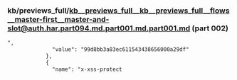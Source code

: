 ### kb/previews_full/kb__previews_full__kb__previews_full__flows__master-first__master-and-slot@auth.har.part094.md.part001.md.part001.md (part 002)

```md
",
              "value": "99d8bb3a83ec611543438656000a29df"
            },
            {
              "name": "x-xss-protect
```

```
